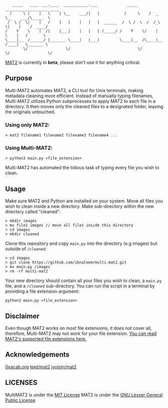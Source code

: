 ```

   _____   ____ ___.____  ___________.___             _____      ________________________  
  /     \ |    |   \    | \__    ___/|   |           /     \    /  _  \__    ___/\_____  \ 
 /  \ /  \|    |   /    |   |    |   |   |  ______  /  \ /  \  /  /_\  \|    |    /  ____/    
/    Y    \    |  /|    |___|    |   |   | /_____/ /    Y    \/    |    \    |   /       \ 
\____|__  /______/ |_______ \____|   |___|         \____|__  /\____|__  /____|   \_______ \
        \/                 \/                              \/         \/                 \/
```
[MAT2](https://github.com/tpet/mat2) is currently in **beta**, please don't use it for anything critical.

## Purpose
Multi-MAT2 automates MAT2, a CLI tool for Unix terminals, making metadata cleaning more efficient. Instead of manually typing filenames, Multi-MAT2 utilizes Python subprocesses to apply MAT2 to each file in a directory. It then moves only the cleaned files to a designated folder, leaving the originals untouched.

### Using only MAT2:
```
> mat2 filename1 filename2 filename3 filename4 ...
```
### Using Multi-MAT2:
```
> python3 main.py <file_extension>
```

Multi-MAT2 has automated the tidious task of typing every file you wish to clean.

## Usage
Make sure MAT2 and Python are installed on your system. Move all files you wish to clean inside a new directory. Make sub-directory within the new directory called "cleaned":
```
> mkdir images
> mv file1 images // move all files inside this directory
> cd images
> mkdir cleaned
```
Clone this repository and copy `main.py` into the directory (e.g images) but outside of `/cleaned`:
```
> cd images
> git clone https://github.com/ibnaleem/multi-mat2.git
> mv main.py /images
> rm -rf multi-mat2
```
Your new directory should contain all your files you wish to clean, a `main.py` file, and a `/cleaned` sub-directory. You can run the script in a terminal by providing a file extension argument:
```
python3 main.py <file_extension>
```
## Disclaimer
Even though MAT2 works on *most* file extensions, it does not cover all, therefore, Multi-MAT2 may not work for your file extension. [You can read MAT2's supported file extensions here.](https://0xacab.org/jvoisin/mat2#supported-formats)

## Acknowledgements
[0xacab.org](https://about.0xacab.org)
[tpet/mat2](https://github.com/tpet/mat2)
[jvoisin/mat2](https://0xacab.org/jvoisin/mat2)

## LICENSES
MultiMAT2 is under the [MIT License](https://github.com/ibnaleem/multi-mat2/blob/main/docs/LICENSE)
MAT2 is under the [GNU Lesser General Public License](https://0xacab.org/jvoisin/mat2/-/blob/master/LICENSE?ref_type=heads)

